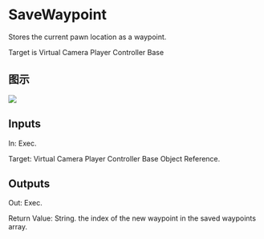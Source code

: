 # SaveWaypoint

Stores the current pawn location as a waypoint.

Target is Virtual Camera Player Controller Base

## 图示

![]($-20221218-21303218.png)

## Inputs

In: Exec.

Target: Virtual Camera Player Controller Base Object Reference.  

## Outputs

Out: Exec.

Return Value: String. the index of the new waypoint in the saved waypoints array.

